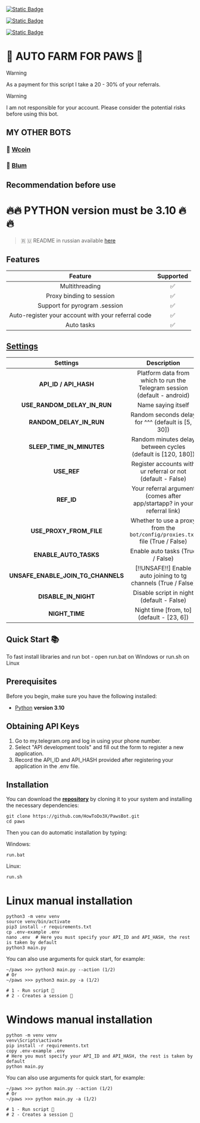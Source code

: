[![Static Badge](https://img.shields.io/badge/Telegram-Channel-Link?style=for-the-badge&logo=Telegram&logoColor=white&logoSize=auto&color=blue)](https://t.me/HowToDo3XOfficial)

[![Static Badge](https://img.shields.io/badge/Telegram-Chat-yes?style=for-the-badge&logo=Telegram&logoColor=white&logoSize=auto&color=blue)](https://t.me/HowToDo3XOfficialChat)

[![Static Badge](https://img.shields.io/badge/Telegram-Bot%20Link-Link?style=for-the-badge&logo=Telegram&logoColor=white&logoSize=auto&color=blue)](https://t.me/PAWSOG_bot/PAWS?startapp=RrbBYTPa)

# 🐾 AUTO FARM FOR PAWS 🐾

> [!WARNING]
> As a payment for this script I take a 20 - 30% of your referrals.

> [!WARNING]
> I am not responsible for your account. Please consider the potential risks before using this bot.


## MY OTHER BOTS

### 💩 [Wcoin](https://github.com/elphador/wcoin.git)
### 🎨 [Blum](https://github.com/HowToDo3X/blum.git)

## Recommendation before use

# 🔥🔥 PYTHON version must be 3.10 🔥🔥

> 🇷 🇺 README in russian available [here](README-RU.md)

## Features  
|                      Feature                       | Supported |
|:--------------------------------------------------:|:---------:|
|                   Multithreading                   |     ✅     |
|              Proxy binding to session              |     ✅     |
|           Support for pyrogram .session            |     ✅     |
| Auto-register your account with your referral code |     ✅     |
|                     Auto tasks                     |     ✅     |


## [Settings](https://github.com/HowToDo3X/PawsBot/blob/main/.env-example/)
|                     Settings                     |                                                         Description                                                          |
|:------------------------------------------------:|:----------------------------------------------------------------------------------------------------------------------------:|
|              **API_ID / API_HASH**               |                           Platform data from which to run the Telegram session (default - android)                           |
|           **USE_RANDOM_DELAY_IN_RUN**            |                                                      Name saying itself                                                      |
|             **RANDOM_DELAY_IN_RUN**              |                                      Random seconds delay for ^^^ (default is [5, 30])                                       |
|            **SLEEP_TIME_IN_MINUTES**             |                                 Random minutes delay between cycles (default is [120, 180])                                  |
|                   **USE_REF**                    |                                 Register accounts with ur referral or not (default - False)                                  |
|                    **REF_ID**                    |                           Your referral argument (comes after app/startapp? in your referral link)                           |
|             **USE_PROXY_FROM_FILE**              |                         Whether to use a proxy from the `bot/config/proxies.txt` file (True / False)                         |
|              **ENABLE_AUTO_TASKS**               |                                               Enable auto tasks (True / False)                                               |
|        **UNSAFE_ENABLE_JOIN_TG_CHANNELS**        |                                [!!UNSAFE!!] Enable auto joining to tg channels (True / False)                                |
|               **DISABLE_IN_NIGHT**               |                                          Disable script in night (default - False)                                           |
|                  **NIGHT_TIME**                  |                                          Night time [from, to] (default - [23, 6])                                           |

## Quick Start 📚

To fast install libraries and run bot - open run.bat on Windows or run.sh on Linux

## Prerequisites
Before you begin, make sure you have the following installed:
- [Python](https://www.python.org/downloads/) **version 3.10**

## Obtaining API Keys
1. Go to my.telegram.org and log in using your phone number.
2. Select "API development tools" and fill out the form to register a new application.
3. Record the API_ID and API_HASH provided after registering your application in the .env file.

## Installation
You can download the [**repository**](https://github.com/HowToDo3X/PawsBot) by cloning it to your system and installing the necessary dependencies:
```shell
git clone https://github.com/HowToDo3X/PawsBot.git
cd paws
```

Then you can do automatic installation by typing:

Windows:
```shell
run.bat
```

Linux:
```shell
run.sh
```

# Linux manual installation
```shell
python3 -m venv venv
source venv/bin/activate
pip3 install -r requirements.txt
cp .env-example .env
nano .env  # Here you must specify your API_ID and API_HASH, the rest is taken by default
python3 main.py
```

You can also use arguments for quick start, for example:
```shell
~/paws >>> python3 main.py --action (1/2)
# Or
~/paws >>> python3 main.py -a (1/2)

# 1 - Run script 🐾
# 2 - Creates a session 🐶
```

# Windows manual installation
```shell
python -m venv venv
venv\Scripts\activate
pip install -r requirements.txt
copy .env-example .env
# Here you must specify your API_ID and API_HASH, the rest is taken by default
python main.py
```

You can also use arguments for quick start, for example:
```shell
~/paws >>> python main.py --action (1/2)
# Or
~/paws >>> python main.py -a (1/2)

# 1 - Run script 🐾
# 2 - Creates a session 🐶
```

